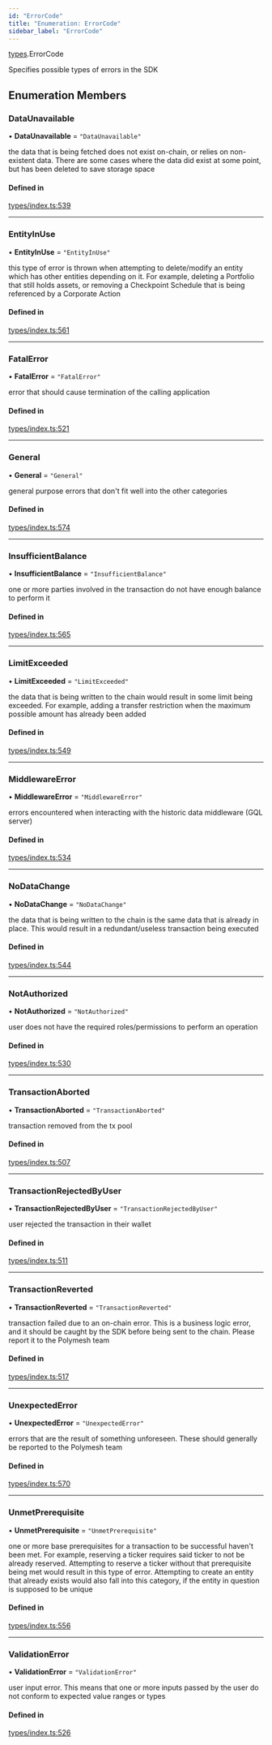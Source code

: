 ```yaml
---
id: "ErrorCode"
title: "Enumeration: ErrorCode"
sidebar_label: "ErrorCode"
---
```


[types](../../../modules/Types/Types.md).ErrorCode

Specifies possible types of errors in the SDK

## Enumeration Members

### DataUnavailable

• **DataUnavailable** = ``"DataUnavailable"``

the data that is being fetched does not exist on-chain, or relies on non-existent data. There are
  some cases where the data did exist at some point, but has been deleted to save storage space

#### Defined in

[types/index.ts:539](https://github.com/PolymeshAssociation/polymesh-sdk/blob/de58d40fd/src/types/index.ts#L539)

___

### EntityInUse

• **EntityInUse** = ``"EntityInUse"``

this type of error is thrown when attempting to delete/modify an entity which has other entities depending on it. For example, deleting
  a Portfolio that still holds assets, or removing a Checkpoint Schedule that is being referenced by a Corporate Action

#### Defined in

[types/index.ts:561](https://github.com/PolymeshAssociation/polymesh-sdk/blob/de58d40fd/src/types/index.ts#L561)

___

### FatalError

• **FatalError** = ``"FatalError"``

error that should cause termination of the calling application

#### Defined in

[types/index.ts:521](https://github.com/PolymeshAssociation/polymesh-sdk/blob/de58d40fd/src/types/index.ts#L521)

___

### General

• **General** = ``"General"``

general purpose errors that don't fit well into the other categories

#### Defined in

[types/index.ts:574](https://github.com/PolymeshAssociation/polymesh-sdk/blob/de58d40fd/src/types/index.ts#L574)

___

### InsufficientBalance

• **InsufficientBalance** = ``"InsufficientBalance"``

one or more parties involved in the transaction do not have enough balance to perform it

#### Defined in

[types/index.ts:565](https://github.com/PolymeshAssociation/polymesh-sdk/blob/de58d40fd/src/types/index.ts#L565)

___

### LimitExceeded

• **LimitExceeded** = ``"LimitExceeded"``

the data that is being written to the chain would result in some limit being exceeded. For example, adding a transfer
  restriction when the maximum possible amount has already been added

#### Defined in

[types/index.ts:549](https://github.com/PolymeshAssociation/polymesh-sdk/blob/de58d40fd/src/types/index.ts#L549)

___

### MiddlewareError

• **MiddlewareError** = ``"MiddlewareError"``

errors encountered when interacting with the historic data middleware (GQL server)

#### Defined in

[types/index.ts:534](https://github.com/PolymeshAssociation/polymesh-sdk/blob/de58d40fd/src/types/index.ts#L534)

___

### NoDataChange

• **NoDataChange** = ``"NoDataChange"``

the data that is being written to the chain is the same data that is already in place. This would result
  in a redundant/useless transaction being executed

#### Defined in

[types/index.ts:544](https://github.com/PolymeshAssociation/polymesh-sdk/blob/de58d40fd/src/types/index.ts#L544)

___

### NotAuthorized

• **NotAuthorized** = ``"NotAuthorized"``

user does not have the required roles/permissions to perform an operation

#### Defined in

[types/index.ts:530](https://github.com/PolymeshAssociation/polymesh-sdk/blob/de58d40fd/src/types/index.ts#L530)

___

### TransactionAborted

• **TransactionAborted** = ``"TransactionAborted"``

transaction removed from the tx pool

#### Defined in

[types/index.ts:507](https://github.com/PolymeshAssociation/polymesh-sdk/blob/de58d40fd/src/types/index.ts#L507)

___

### TransactionRejectedByUser

• **TransactionRejectedByUser** = ``"TransactionRejectedByUser"``

user rejected the transaction in their wallet

#### Defined in

[types/index.ts:511](https://github.com/PolymeshAssociation/polymesh-sdk/blob/de58d40fd/src/types/index.ts#L511)

___

### TransactionReverted

• **TransactionReverted** = ``"TransactionReverted"``

transaction failed due to an on-chain error. This is a business logic error,
  and it should be caught by the SDK before being sent to the chain.
  Please report it to the Polymesh team

#### Defined in

[types/index.ts:517](https://github.com/PolymeshAssociation/polymesh-sdk/blob/de58d40fd/src/types/index.ts#L517)

___

### UnexpectedError

• **UnexpectedError** = ``"UnexpectedError"``

errors that are the result of something unforeseen.
  These should generally be reported to the Polymesh team

#### Defined in

[types/index.ts:570](https://github.com/PolymeshAssociation/polymesh-sdk/blob/de58d40fd/src/types/index.ts#L570)

___

### UnmetPrerequisite

• **UnmetPrerequisite** = ``"UnmetPrerequisite"``

one or more base prerequisites for a transaction to be successful haven't been met. For example, reserving a ticker requires
  said ticker to not be already reserved. Attempting to reserve a ticker without that prerequisite being met would result in this
  type of error. Attempting to create an entity that already exists would also fall into this category,
  if the entity in question is supposed to be unique

#### Defined in

[types/index.ts:556](https://github.com/PolymeshAssociation/polymesh-sdk/blob/de58d40fd/src/types/index.ts#L556)

___

### ValidationError

• **ValidationError** = ``"ValidationError"``

user input error. This means that one or more inputs passed by the user
  do not conform to expected value ranges or types

#### Defined in

[types/index.ts:526](https://github.com/PolymeshAssociation/polymesh-sdk/blob/de58d40fd/src/types/index.ts#L526)
